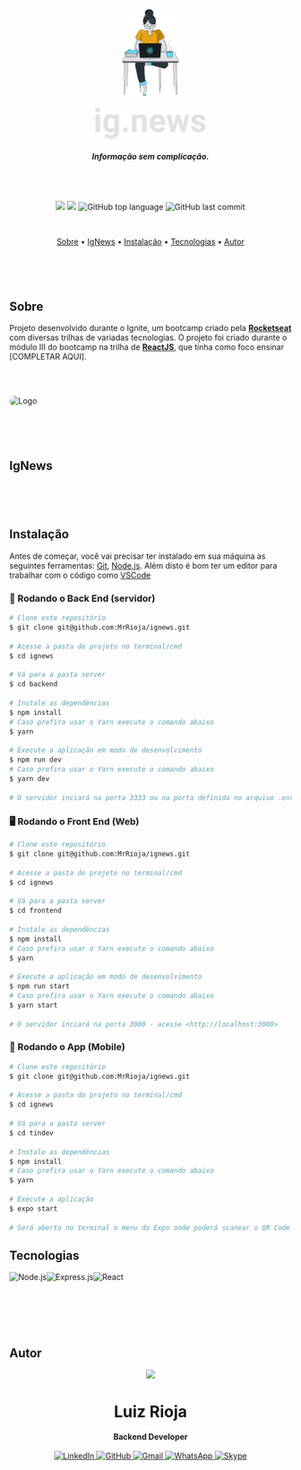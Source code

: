 <div align="center">
  <img src="./public/images/avatar.svg" alt="Logo" width="100"/>
  <br/>
  <br/>

  <img src="./public/images/logo.svg" alt="Logo" width="200"/>
</div>
<h5 align="center">
Informação sem complicação.
</h5>

<br><br>

<p align="center">
  <img src="https://img.shields.io/static/v1?label=Ignite&message=IgNews&color=blueviolet&style=for-the-badge"/>
  <img src="https://img.shields.io/github/license/MrRioja/ignews?color=blueviolet&logo=License&style=for-the-badge"/>
  <img alt="GitHub top language" src="https://img.shields.io/github/languages/top/MrRioja/ignews?color=blueviolet&logo=JavaScript&logoColor=white&style=for-the-badge">
  <img alt="GitHub last commit" src="https://img.shields.io/github/last-commit/MrRioja/ignews?color=blueviolet&style=for-the-badge">
</p>
<br>

<p align="center">
  <a href="#sobre">Sobre</a> •
  <a href="#ignews">IgNews</a> •
  <a href="#instalação">Instalação</a> •
  <a href="#tecnologias">Tecnologias</a> •
  <a href="#autor">Autor</a>  
</p>

<br><br><br>

## Sobre

<p>
  Projeto desenvolvido durante o Ignite, um bootcamp criado pela <strong><a href="https://rocketseat.com.br/">Rocketseat</a></strong> com diversas trilhas de variadas tecnologias. O projeto foi criado durante o módulo III do bootcamp na trilha de <strong><a href="https://pt-br.reactjs.org/">ReactJS</a></strong>, que tinha como foco ensinar [COMPLETAR AQUI].
</p>

<br><br>

<img src="./readme/Wallpaper.png" alt="Logo" style="border-radius: 20px"/>

<br><br><br>

## IgNews

<br><br><br>

## Instalação

Antes de começar, você vai precisar ter instalado em sua máquina as seguintes ferramentas:
[Git](https://git-scm.com), [Node.js](https://nodejs.org/en/).
Além disto é bom ter um editor para trabalhar com o código como [VSCode](https://code.visualstudio.com/)

### 🎲 Rodando o Back End (servidor)

```bash
# Clone este repositório
$ git clone git@github.com:MrRioja/ignews.git

# Acesse a pasta do projeto no terminal/cmd
$ cd ignews

# Vá para a pasta server
$ cd backend

# Instale as dependências
$ npm install
# Caso prefira usar o Yarn execute o comando abaixo
$ yarn

# Execute a aplicação em modo de desenvolvimento
$ npm run dev
# Caso prefira usar o Yarn execute o comando abaixo
$ yarn dev

# O servidor inciará na porta 3333 ou na porta definida no arquivo .env na variavel APP_PORT - acesse <http://localhost:3333>
```

### 🖥️ Rodando o Front End (Web)

```bash
# Clone este repositório
$ git clone git@github.com:MrRioja/ignews.git

# Acesse a pasta do projeto no terminal/cmd
$ cd ignews

# Vá para a pasta server
$ cd frontend

# Instale as dependências
$ npm install
# Caso prefira usar o Yarn execute o comando abaixo
$ yarn

# Execute a aplicação em modo de desenvolvimento
$ npm run start
# Caso prefira usar o Yarn execute o comando abaixo
$ yarn start

# O servidor inciará na porta 3000 - acesse <http://localhost:3000>
```

### 📱 Rodando o App (Mobile)

```bash
# Clone este repositório
$ git clone git@github.com:MrRioja/ignews.git

# Acesse a pasta do projeto no terminal/cmd
$ cd ignews

# Vá para a pasta server
$ cd tindev

# Instale as dependências
$ npm install
# Caso prefira usar o Yarn execute o comando abaixo
$ yarn

# Execute a aplicação
$ expo start

# Será aberto no terminal o menu do Expo onde poderá scanear o QR Code para executar o app diretamente no seu celular ou as opções de executar no emulador android ou iOS
```

## Tecnologias

<img align="left" src="https://profilinator.rishav.dev/skills-assets/nodejs-original-wordmark.svg" alt="Node.js" height="75" />

<img align="left" src="https://profilinator.rishav.dev/skills-assets/express-original-wordmark.svg" alt="Express.js" height="75"/>

<img align="left" src="https://profilinator.rishav.dev/skills-assets/react-original-wordmark.svg" alt="React" height="75" />

<br><br><br><br><br><br>

## Autor

<div align="center">
<img src="https://badges.pufler.dev/contributors/MrRioja/ignews?size=100&padding=5&bots=false"/>
<h1>Luiz Rioja</h1>
<strong>Backend Developer</strong>
<br/>
<br/>

<a href="https://linkedin.com/in/luizrioja" target="_blank">
<img alt="LinkedIn" src="https://img.shields.io/badge/linkedin-%230077B5.svg?style=for-the-badge&logo=linkedin&logoColor=white"/>
</a>

<a href="https://github.com/mrrioja" target="_blank">
<img alt="GitHub" src="https://img.shields.io/badge/github-%23121011.svg?style=for-the-badge&logo=github&logoColor=white"/>
</a>

<a href="mailto:lulyrioja@gmail.com?subject=Fala%20Dev" target="_blank">
<img alt="Gmail" src="https://img.shields.io/badge/Gmail-D14836?style=for-the-badge&logo=gmail&logoColor=white" />
</a>

<a href="https://api.whatsapp.com/send?phone=5511933572652" target="_blank">
<img alt="WhatsApp" src="https://img.shields.io/badge/WhatsApp-25D366?style=for-the-badge&logo=whatsapp&logoColor=white"/>
</a>

<a href="https://join.skype.com/invite/tvBbOq03j5Uu" target="_blank">
<img alt="Skype" src="https://img.shields.io/badge/SKYPE-%2300AFF0.svg?style=for-the-badge&logo=Skype&logoColor=white"/>
</a>

<br/>
<br/>
</div>
